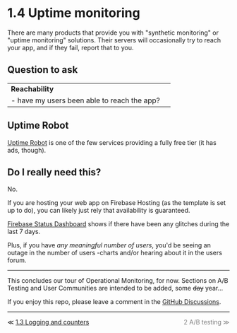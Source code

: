# 1.4 Uptime monitoring

There are many products that provide you with "synthetic monitoring" or "uptime monitoring" solutions. Their servers will occasionally try to reach your app, and if they fail, report that to you.


## Question to ask

|||
|---|---|
|**Reachability**|
|- have my users been able to reach the app?|


## Uptime Robot

[Uptime Robot](https://uptimerobot.com) is one of the few services providing a fully free tier (it has ads, though).


## Do I really need this?

No.

If you are hosting your web app on Firebase Hosting (as the template is set up to do), you can likely just rely that availability is guaranteed.

[Firebase Status Dashboard](https://status.firebase.google.com) shows if there have been any glitches during the last 7 days.

<!--
You can craft a small, scheduled task (think: shell script) that pings your site and fails if there's no reply (Cloud Functions or Cloud Run would be fine for this).
-->

Plus, if you have *any meaningful number of users*, you'd be seeing an outage in the number of users -charts and/or hearing about it in the users forum.

---

This concludes our tour of Operational Monitoring, for now. Sections on A/B Testing and User Communities are intended to be added, some <strike>day</strike> year...

If you enjoy this repo, please leave a comment in the [GitHub Discussions](https://github.com/akauppi/GroundLevel-firebase-es/discussions/landing).

---

<div class="wrapper" style="display: grid; grid-template-columns: 1fr 1fr;">
  <div>≪ <a href="1.3-logging.md">1.3 Logging and counters</a></div>
  <div align=right><font color=gray href="2.1-ab.md">2 A/B testing</a> ≫</div>
</div>
